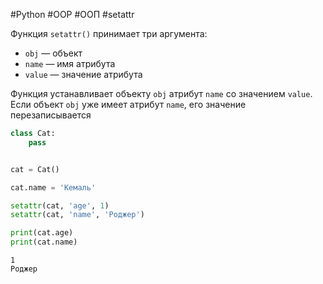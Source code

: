 #Python #OOP #ООП #setattr


Функция `setattr()` принимает три аргумента:
- `obj` — объект
- `name` — имя атрибута
- `value` — значение атрибута

Функция устанавливает объекту `obj` атрибут `name` со значением `value`. Если объект `obj` уже имеет атрибут `name`, его значение перезаписывается
```python
class Cat:
    pass


cat = Cat()

cat.name = 'Кемаль'

setattr(cat, 'age', 1)
setattr(cat, 'name', 'Роджер')

print(cat.age)
print(cat.name)
```
```
1
Роджер
